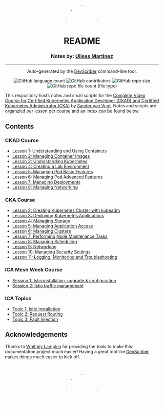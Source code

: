 <h1 align="center" style="border-bottom: none">
    <a href="https://github.com/mx-ulises/certification-prep-cka-ckad" target="_blank">
        <img alt="" src="https://github.com/mx-ulises/certification-prep-cka-ckad/blob/main/assets/notes-logo.png?raw=true" style="border-radius: 50%; height: 100px;">
    </a>
    <br>
    README
</h1>
<h3 align="center" style="border-bottom: none">
    Notes by: <a href="https://github.com/mx-ulises" target="_blank">Ulises Martinez</a>
</h3>
<hr />

<p align="center">
    Auto-generated by the <a href="https://github.com/WhitneyLampkin/devscriber" target="_blank">DevScriber</a> command-line tool.
</p>

<div align="center">

![GitHub language count](https://img.shields.io/github/languages/count/mx-ulises/certification-prep-cka-ckad?label=Languages)
![GitHub contributors](https://img.shields.io/github/contributors/mx-ulises/certification-prep-cka-ckad?label=Contributors&color=yellow)
![GitHub repo size](https://img.shields.io/github/repo-size/mx-ulises/certification-prep-cka-ckad?label=Repo%20Size&color=teal)
![GitHub repo file count (file type)](https://img.shields.io/github/directory-file-count/mx-ulises/certification-prep-cka-ckad?label=Files&color=purple)

</div>

This respository hosts notes and small scripts for the [Complete Video Course for Certified Kubernetes Application Developer (CKAD) and Certified Kubernetes Administrator (CKA)](https://learning.oreilly.com/videos/certified-kubernetes-ckad/9780138191368/) by [Sander van Vugt](https://github.com/sandervanvugt). Notes and scripts are organzied per lesson per course and an index can be found below.

## Contents

### CKAD Course
 - [Lesson 1: Understanding and Using Containers](ckad/lesson-1/README.md)
 - [Lesson 2: Managing Container Images](ckad/lesson-2/README.md)
 - [Lesson 3: Understanding Kubernetes](ckad/lesson-3/README.md)
 - [Lesson 4: Creating a Lab Environment](ckad/lesson-4/README.md)
 - [Lesson 5: Managing Pod Basic Features](ckad/lesson-5/README.md)
 - [Lesson 6: Managing Pod Advanced Features](ckad/lesson-6/README.md)
 - [Lesson 7: Managing Deployments](ckad/lesson-7/README.md)
 - [Lesson 8: Managing Networking](ckad/lesson-8/README.md)

### CKA Course
 - [Lesson 2: Creating Kubernetes Cluster with kubeadm](cka/lesson-2/README.md)
 - [Lesson 3: Deploying Kubernetes Applications](cka/lesson-3/README.md)
 - [Lesson 4: Managing Storage](cka/lesson-4/README.md)
 - [Lesson 5: Managing Application Access](cka/lesson-5/README.md)
 - [Lesson 6: Managing Clusters](cka/lesson-6/README.md)
 - [Lesson 7: Performing Node Maintenance Tasks](cka/lesson-7/README.md)
 - [Lesson 8: Managing Scheduling](cka/lesson-8/README.md)
 - [Lesson 9: Networking](cka/lesson-9/README.md)
 - [Lesson 10: Managing Security Settings](cka/lesson-10/README.md)
 - [Lesson 11: Logging, Monitoring and Troubleshooting](cka/lesson-11/README.md)

### ICA Mesh Week Course
 - [Session 1: Istio installation, upgrade & configuration](ica/session-1/README.md)
 - [Session 2: Istio traffic management](ica/session-2/README.md)

### ICA Topics
 - [Topic 1: Istio Installation](ica/topic-1/README.md)
 - [Topic 2: Request Routing](ica/topic-2/README.md)
 - [Topic 3: Fault Injection](ica/topic-3/README.md)

## Acknowledgements

Thanks to [Whitney Lampkin](https://github.com/WhitneyLampkin/) for providing the tools to make this documentation project much easier! Having a great tool like [DevScriber](https://github.com/WhitneyLampkin/devscriber) makes things much easier to kick off.

<p align="center" style="border-bottom: none; margin-top: 50px;">
    <a href="https://github.com/mx-ulises/certification-prep-cka-ckad" target="_blank">
        <img alt="" src="https://github.com/mx-ulises/certification-prep-cka-ckad/blob/main/assets/notes-logo.png?raw=true" style="border-radius: 50%; height: 100px;">
    </a>
</p>
